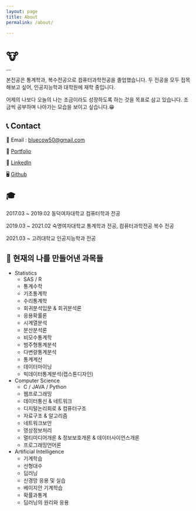 ```yaml
---
layout: page
title: About
permalink: /about/

---
```


# 🐮

<img src="https://user-images.githubusercontent.com/72264165/167238800-82ed6b25-0688-49b2-932f-9ba19b510a39.png" alt="bingle" style="zoom: 25%;" />

본전공은 통계학과, 복수전공으로 컴퓨터과학전공을 졸업했습니다. 두 전공을 모두 접목해보고 싶어, 인공지능학과 대학원에 재학 중입니다. 

어제의 나보다 오늘의 나는 조금이라도 성장하도록 하는 것을 목표로 삼고 있습니다. 조금씩 공부하며 나아가는 모습을 보이고 싶습니다.😁



## 📞 Contact

📧 Email : bluecow50@gmail.com

📘 [Portfolio](https://spangled-experience-3bc.notion.site/Han-So-Hyun-50d386acd04341bf9ad023ae547aded8)

📳 [LinkedIn](https://www.linkedin.com/in/sohyun-han-642869221/)

🖥 [Github](https://github.com/xohyun)



## 🎓

2017.03 ~ 2019.02 동덕여자대학교 컴퓨터학과 전공

2019.03 ~ 2021.02 숙명여자대학교 통계학과 전공, 컴퓨터과학전공 복수 전공

2021.03 ~ 고려대학교 인공지능학과 전공



##  💎 현재의 나를 만들어낸 과목들

* Statistics
  * SAS / R
  * 통계수학
  * 기초통계학
  * 수리통계학
  * 회귀분석입문 & 회귀분석론
  * 응용확률론
  * 시계열분석
  * 분산분석론
  * 비모수통계학
  * 범주형통계분석
  * 다변량통계분석
  * 통계계산
  * 데이터마이닝
  * 빅데이터통계분석(캡스톤디자인)
* Computer Science
  * C / JAVA / Python 
  * 웹프로그래밍
  * 데이터통신 & 네트워크
  * 디지털논리회로 & 컴퓨터구조
  * 자료구조 & 알고리즘
  * 네트워크보안
  * 영상정보처리
  * 멀티미디어개론 & 정보보호개론 & 데이터사이언스개론
  * 프로그래밍언어론
* Artificial Intelligence
  * 기계학습
  * 선형대수
  * 딥러닝
  * 신경망 응용 및 실습
  * 베이지안 기계학습
  * 확률과통계
  * 딥러닝의 원리와 응용
